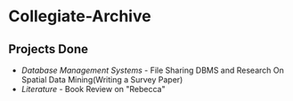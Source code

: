 # Collegiate-Archive

## Projects Done

- _Database Management Systems_ - File Sharing DBMS and Research On
 Spatial Data Mining(Writing a Survey Paper)
 - _Literature_ - Book Review on "Rebecca"
